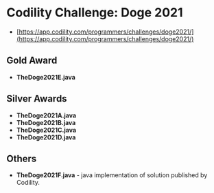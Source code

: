 # Codility Challenge: Doge 2021

- [https://app.codility.com/programmers/challenges/doge2021/](https://app.codility.com/programmers/challenges/doge2021/)

## Gold Award

- **TheDoge2021E.java**

## Silver Awards

- **TheDoge2021A.java**
- **TheDoge2021B.java**
- **TheDoge2021C.java**
- **TheDoge2021D.java**

## Others

- **TheDoge2021F.java** - java implementation of solution published by Codility.
